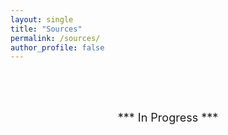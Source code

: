 ```yaml
---
layout: single
title: "Sources"
permalink: /sources/
author_profile: false
---
```


<br/> <br/> <br/>

<center>
<font size="4">
*** In Progress ***
